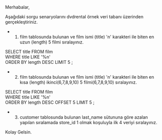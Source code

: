 Merhabalar,

Aşağıdaki sorgu senaryolarını dvdrental örnek veri tabanı üzerinden gerçekleştiriniz.

* 1. film tablosunda bulunan ve film ismi (title) 'n' karakteri ile biten en uzun (length) 5 filmi sıralayınız.
  
SELECT title FROM film  
WHERE title LIKE '%n'  
ORDER BY length DESC LIMIT 5 ;

* 2. film tablosunda bulunan ve film ismi (title) 'n' karakteri ile biten en kısa (length) ikinci(6,7,8,9,10) 5 filmi(6,7,8,9,10) sıralayınız.

SELECT title FROM film  
WHERE title LIKE '%n'  
ORDER BY length DESC OFFSET 5 LIMIT 5 ;

* 3. customer tablosunda bulunan last_name sütununa göre azalan yapılan sıralamada store_id 1 olmak koşuluyla ilk 4 veriyi sıralayınız.
 
Kolay Gelsin.

